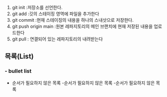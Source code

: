 1. git init :저장소를 선언한다.
2. git add :깃의 스테이징 영역에 파일을 추가한다
3. git commit :현재 스테이징의 내용을 하나의 스내샷으로 저장한다.
4. git push origin main :원본 레파지토리의 메인 브랜치에 현재 저장된 내용을 업로드한다
5. git pull : 연결되어 있는 레파지토리의 내려받는다

## 목록(List)
### - bullet list
- 순서가 필요하지 않은 목록
    -순서가 필요하지 않은 목록
    -순서가 필요하지 않은 목록
